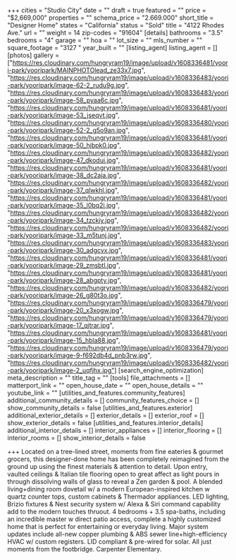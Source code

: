 +++
cities = "Studio City"
date = ""
draft = true
featured = ""
price = "$2,669,000"
properties = ""
schema_price = "2.669.000"
short_title = "Designer Home"
states = "California"
status = "Sold"
title = "4122 Rhodes Ave."
url = ""
weight = 14
zip-codes = "91604"
[details]
bathrooms = "3.5"
bedrooms = "4"
garage = ""
hoa = ""
lot_size = ""
mls_number = ""
square_footage = "3127 "
year_built = ""
[listing_agent]
listing_agent = []
[photos]
gallery = ["https://res.cloudinary.com/hungryram19/image/upload/v1608336481/yoori-park/yooripark/MAINPHOTOlead_ze33x7.jpg", "https://res.cloudinary.com/hungryram19/image/upload/v1608336483/yoori-park/yooripark/image-62-2_rudu9g.jpg", "https://res.cloudinary.com/hungryram19/image/upload/v1608336483/yoori-park/yooripark/image-58_pyaa6c.jpg", "https://res.cloudinary.com/hungryram19/image/upload/v1608336481/yoori-park/yooripark/image-53_jseqvt.jpg", "https://res.cloudinary.com/hungryram19/image/upload/v1608336480/yoori-park/yooripark/image-52-2_g5o9an.jpg", "https://res.cloudinary.com/hungryram19/image/upload/v1608336481/yoori-park/yooripark/image-50_hjbpk0.jpg", "https://res.cloudinary.com/hungryram19/image/upload/v1608336482/yoori-park/yooripark/image-47_dkodui.jpg", "https://res.cloudinary.com/hungryram19/image/upload/v1608336481/yoori-park/yooripark/image-38_dc2aja.jpg", "https://res.cloudinary.com/hungryram19/image/upload/v1608336482/yoori-park/yooripark/image-37_qlwkhl.jpg", "https://res.cloudinary.com/hungryram19/image/upload/v1608336481/yoori-park/yooripark/image-35_l0bq2i.jpg", "https://res.cloudinary.com/hungryram19/image/upload/v1608336482/yoori-park/yooripark/image-34_tzckiy.jpg", "https://res.cloudinary.com/hungryram19/image/upload/v1608336482/yoori-park/yooripark/image-33_m5tunj.jpg", "https://res.cloudinary.com/hungryram19/image/upload/v1608336483/yoori-park/yooripark/image-30_adgcvx.jpg", "https://res.cloudinary.com/hungryram19/image/upload/v1608336481/yoori-park/yooripark/image-29_zmsbtl.jpg", "https://res.cloudinary.com/hungryram19/image/upload/v1608336481/yoori-park/yooripark/image-28_abgpty.jpg", "https://res.cloudinary.com/hungryram19/image/upload/v1608336482/yoori-park/yooripark/image-26_g80t3o.jpg", "https://res.cloudinary.com/hungryram19/image/upload/v1608336479/yoori-park/yooripark/image-20_x3xogw.jpg", "https://res.cloudinary.com/hungryram19/image/upload/v1608336479/yoori-park/yooripark/image-17_qjtrar.jpg", "https://res.cloudinary.com/hungryram19/image/upload/v1608336481/yoori-park/yooripark/image-15_hbla88.jpg", "https://res.cloudinary.com/hungryram19/image/upload/v1608336479/yoori-park/yooripark/image-9-f692db4d_pnb3rw.jpg", "https://res.cloudinary.com/hungryram19/image/upload/v1608336482/yoori-park/yooripark/image-2_uqfjhx.jpg"]
[search_engine_optimization]
meta_description = ""
title_tag = ""
[tools]
file_attachments = []
matterport_link = ""
open_house_date = ""
open_house_details = ""
youtube_link = ""
[utilities_and_features.community_features]
additional_community_details = []
community_features_choice = []
show_community_details = false
[utilities_and_features.exterior]
additional_exterior_details = []
exterior_details = []
exterior_roof = []
show_exterior_details = false
[utilities_and_features.interior_details]
additional_interior_details = []
interior_appliances = []
interior_flooring = []
interior_rooms = []
show_interior_details = false

+++
Located on a tree-lined street, moments from fine eateries & gourmet grocers, this designer-done home has been completely reimagined from the ground up using the finest materials & attention to detail. Upon entry, vaulted ceilings & Italian tile flooring open to great affect as light pours in through dissolving walls of glass to reveal a Zen garden & pool. A blended living+dining room dovetail w/ a modern European-inspired kitchen w quartz counter tops, custom cabinets & Thermador appliances. LED lighting, Brizio fixtures & Nest security system w/ Alexa & Siri command capability add to the modern touches thruout. 4 bedrooms + 3.5 spa-baths, including an incredible master w direct patio access, complete a highly customized home that is perfect for entertaining or everyday living. Major system updates include all-new copper plumbing & ABS sewer line+high-efficiency HVAC w/ custom registers. LID compliant & pre-wired for solar. All just moments from the footbridge. Carpenter Elementary.